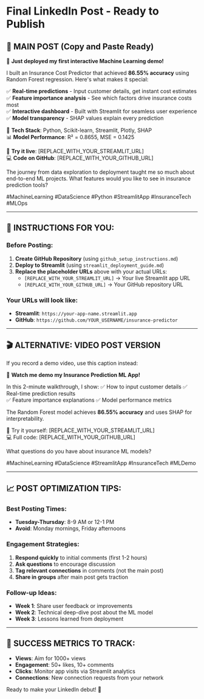 # Final LinkedIn Post - Ready to Publish

## 🚀 MAIN POST (Copy and Paste Ready)

🚀 **Just deployed my first interactive Machine Learning demo!**

I built an Insurance Cost Predictor that achieved **86.55% accuracy** using Random Forest regression. Here's what makes it special:

✅ **Real-time predictions** - Input customer details, get instant cost estimates  
✅ **Feature importance analysis** - See which factors drive insurance costs most  
✅ **Interactive dashboard** - Built with Streamlit for seamless user experience  
✅ **Model transparency** - SHAP values explain every prediction  

🔧 **Tech Stack**: Python, Scikit-learn, Streamlit, Plotly, SHAP  
📊 **Model Performance**: R² = 0.8655, MSE = 0.1425  

🔗 **Try it live**: [REPLACE_WITH_YOUR_STREAMLIT_URL]  
💻 **Code on GitHub**: [REPLACE_WITH_YOUR_GITHUB_URL]  

The journey from data exploration to deployment taught me so much about end-to-end ML projects. What features would you like to see in insurance prediction tools?

#MachineLearning #DataScience #Python #StreamlitApp #InsuranceTech #MLOps

---

## 📝 INSTRUCTIONS FOR YOU:

### Before Posting:
1. **Create GitHub Repository** (using `github_setup_instructions.md`)
2. **Deploy to Streamlit** (using `streamlit_deployment_guide.md`)
3. **Replace the placeholder URLs** above with your actual URLs:
   - `[REPLACE_WITH_YOUR_STREAMLIT_URL]` → Your live Streamlit app URL
   - `[REPLACE_WITH_YOUR_GITHUB_URL]` → Your GitHub repository URL

### Your URLs will look like:
- **Streamlit**: `https://your-app-name.streamlit.app`
- **GitHub**: `https://github.com/YOUR_USERNAME/insurance-predictor`

---

## 🎬 ALTERNATIVE: VIDEO POST VERSION

If you record a demo video, use this caption instead:

🎥 **Watch me demo my Insurance Prediction ML App!**

In this 2-minute walkthrough, I show:
✅ How to input customer details
✅ Real-time prediction results  
✅ Feature importance explanations
✅ Model performance metrics

The Random Forest model achieves **86.55% accuracy** and uses SHAP for interpretability.

🔗 Try it yourself: [REPLACE_WITH_YOUR_STREAMLIT_URL]  
💻 Full code: [REPLACE_WITH_YOUR_GITHUB_URL]

What questions do you have about insurance ML models?

#MachineLearning #DataScience #StreamlitApp #InsuranceTech #MLDemo

---

## 📈 POST OPTIMIZATION TIPS:

### Best Posting Times:
- **Tuesday-Thursday**: 8-9 AM or 12-1 PM
- **Avoid**: Monday mornings, Friday afternoons

### Engagement Strategies:
1. **Respond quickly** to initial comments (first 1-2 hours)
2. **Ask questions** to encourage discussion
3. **Tag relevant connections** in comments (not the main post)
4. **Share in groups** after main post gets traction

### Follow-up Ideas:
- **Week 1**: Share user feedback or improvements
- **Week 2**: Technical deep-dive post about the ML model
- **Week 3**: Lessons learned from deployment

---

## 🎯 SUCCESS METRICS TO TRACK:

- **Views**: Aim for 1000+ views
- **Engagement**: 50+ likes, 10+ comments  
- **Clicks**: Monitor app visits via Streamlit analytics
- **Connections**: New connection requests from your network

Ready to make your LinkedIn debut! 🚀